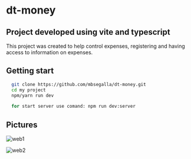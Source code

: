 # dt-money

## Project developed using vite and typescript

This project was created to help control expenses, registering and having access to information on expenses.

## Getting start

```bash
  git clone https://github.com/mbsegalla/dt-money.git
  cd my project
  npm/yarn run dev
  
  for start server use comand: npm run dev:server
```
## Pictures

![web1](https://user-images.githubusercontent.com/69018143/210570899-1ed959ac-bec7-440f-b69b-2c1146538766.png)

![web2](https://user-images.githubusercontent.com/69018143/210571034-11332e9c-c5cb-42b3-a94f-88b3e9df79f6.png)

